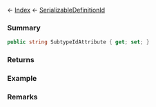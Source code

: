 ← [Index](Api-Index) ← [SerializableDefinitionId](VRage.ObjectBuilders.SerializableDefinitionId)

### Summary

```csharp
public string SubtypeIdAttribute { get; set; }
```

### Returns

### Example

### Remarks

